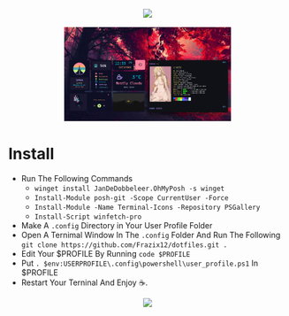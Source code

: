 <p align="center">
  <img src="https://capsule-render.vercel.app/api?text=Frazix12/dotfiles!🕹️&animation=fadeIn&type=waving&color=gradient&height=100"/>
</p>
<p align="center">
  <img src="./docs/pic.png" width="60%">
</p>

# Install

-   Run The Following Commands
    -   `winget install JanDeDobbeleer.OhMyPosh -s winget`
    -   `Install-Module posh-git -Scope CurrentUser -Force`
    -   `Install-Module -Name Terminal-Icons -Repository PSGallery`
    -   `Install-Script winfetch-pro`
-   Make A `.config` Directory in Your User Profile Folder
-   Open A Ternimal Window In The `.config` Folder And Run The Following `git clone https://github.com/Frazix12/dotfiles.git .`
-   Edit Your $PROFILE By Running `code $PROFILE`
-   Put `. $env:USERPROFILE\.config\powershell\user_profile.ps1` In $PROFILE
-   Restart Your Terninal And Enjoy ☕.

<p align="center">
  <img src="https://capsule-render.vercel.app/api?type=waving&color=gradient&height=100&section=footer"/>
</p>
